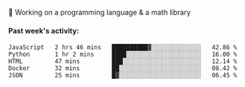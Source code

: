 
:large_blue_circle: Working on a programming language & a math library

#### Past week's activity:
<!--START_SECTION:waka-->
```text
JavaScript   2 hrs 46 mins   ██████████▓░░░░░░░░░░░░░░   42.86 % 
Python       1 hr 2 mins     ████░░░░░░░░░░░░░░░░░░░░░   16.00 % 
HTML         47 mins         ███░░░░░░░░░░░░░░░░░░░░░░   12.14 % 
Docker       32 mins         ██░░░░░░░░░░░░░░░░░░░░░░░   08.42 % 
JSON         25 mins         █▓░░░░░░░░░░░░░░░░░░░░░░░   06.45 % 
```
<!--END_SECTION:waka-->
